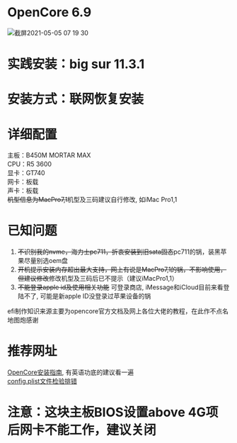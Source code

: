 # OpenCore 6.9  
![截屏2021-05-05 07 19 30](https://user-images.githubusercontent.com/23228895/117162608-82eb8d00-adf5-11eb-9d2e-eebbb6d2f0c4.png)  
# 实践安装：big sur 11.3.1  
# 安装方式：联网恢复安装  
# 详细配置  
主板：B450M MORTAR MAX  
CPU：R5 3600  
显卡：GT740  
网卡：板载  
声卡：板载  
~~机型信息为MacPro7,1~~机型及三码建议自行修改, 如iMac Pro1,1
# 已知问题  
1. ~~不识别我的nvme，海力士pc711，折衷安装到旧sata固态~~pc711的锅，装黑苹果尽量别选oem盘  
2. ~~开机提示安装内存超出最大支持，网上有说是MacPro7,1的锅，不影响使用，但建议修改~~修改机型及三码后已不提示（建议iMacPro1,1）
3. ~~不能登录apple id及使用相关功能~~ 可登录商店, iMessage和iCloud目前来看登陆不了, 可能是新apple ID没登录过苹果设备的锅  

efi制作知识来源主要为opencore官方文档及网上各位大佬的教程，在此作不点名地图炮感谢  

# 推荐网址  
[OpenCore安装指南](https://dortania.github.io/OpenCore-Install-Guide/prerequisites.html#prerequisites), 有英语功底的建议看一遍  
[config.plist文件检验排错](https://opencore.slowgeek.com/)  

# 注意：这块主板BIOS设置above 4G项后网卡不能工作，建议关闭
